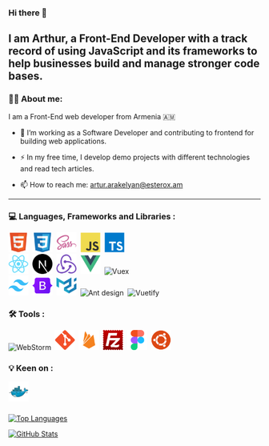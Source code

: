### Hi there 👋

I am Arthur, a Front-End Developer with a track record of using JavaScript and its frameworks to help
businesses build and manage stronger code bases.
---
### :man_technologist: About me:
I am a Front-End web developer from Armenia 🇦🇲

- :telescope: I’m working as a Software Developer and contributing to frontend for building web applications.

- :zap: In my free time, I develop demo projects with different technologies and read tech articles.

- :mailbox: How to reach me: <a href="mailto:artur.arakelyan@esterox.am">artur.arakelyan@esterox.am</a>

--- 
### :computer: Languages, Frameworks and Libraries :

<div>
  <div>
    <img src="https://github.com/devicons/devicon/blob/master/icons/html5/html5-original.svg" title="HTML5" alt="HTML" width="40" height="40"/>&nbsp;
    <img src="https://github.com/devicons/devicon/blob/master/icons/css3/css3-original.svg"  title="CSS3" alt="CSS" width="40" height="40"/>&nbsp;
    <img src="https://github.com/devicons/devicon/blob/master/icons/sass/sass-original.svg" title="Sass" alt="Sass" width="40" height="40"/>&nbsp;
    <img src="https://github.com/devicons/devicon/blob/master/icons/javascript/javascript-original.svg" title="Javascript" alt="Javascript" width="40" height="40"/>&nbsp;
    <img src="https://github.com/devicons/devicon/blob/master/icons/typescript/typescript-original.svg" title="Typescript" alt="Typescript" width="40" height="40"/>&nbsp;
  </div>
  <div>
      <img src="https://github.com/devicons/devicon/blob/master/icons/react/react-original.svg" title="React" alt="React" width="40"         height="40"/>&nbsp;
      <img src="https://github.com/devicons/devicon/blob/master/icons/nextjs/nextjs-original.svg" title="Nextjs" alt="Nextjs" width="40" height="40" />&nbsp;
      <img src="https://github.com/devicons/devicon/blob/master/icons/redux/redux-original.svg" title="Redux" alt="Redux " width="40" height="40"/>&nbsp;
      <img src="https://github.com/devicons/devicon/blob/master/icons/vuejs/vuejs-original.svg" title="Vue" alt="Vue" width="40"         height="40"/>&nbsp;
      <img src="https://user-images.githubusercontent.com/7110136/29002857-9e802f08-7ab4-11e7-9c31-604b5d0d0c19.png" title="Vuex" alt="Vuex" width="40"         height="40"/>&nbsp;
  </div>
  <div>
    <img src="https://github.com/devicons/devicon/blob/master/icons/tailwindcss/tailwindcss-plain.svg" title="Tailwind" alt="Tailwind" width="40" height="40"/>&nbsp;
    <img src="https://github.com/devicons/devicon/blob/master/icons/bootstrap/bootstrap-original.svg" title="Bootstrap" alt="Bootstrap" width="40" height="40"/>&nbsp;
    <img src="https://github.com/devicons/devicon/blob/master/icons/materialui/materialui-original.svg" title="Material UI" alt="Material UI" width="40" height="40"/>&nbsp;
    <img src="https://gw.alipayobjects.com/zos/rmsportal/rlpTLlbMzTNYuZGGCVYM.png" title="Ant design" alt="Ant design" width="40" height="40"/>&nbsp;
    <img src="https://iconape.com/wp-content/png_logo_vector/vuetify-logo.png" title="Vuetify" alt="Vuetify" width="40" height="40"/>&nbsp;
  </div>
</div>

### 🛠️ Tools :
<div>
  <img src="https://seeklogo.com/images/W/webstorm-logo-691E749F21-seeklogo.com.png" title="WebStorm" alt="WebStorm" width="40" height="40"/>&nbsp;
  <img src="https://github.com/devicons/devicon/blob/master/icons/git/git-original.svg" title="Git" alt="Git" width="40" height="40"/>&nbsp;
  <img src="https://github.com/devicons/devicon/blob/master/icons/firebase/firebase-plain.svg" title="Firebase" alt="Firebase" width="40" height="40"/>&nbsp;
  <img src="https://github.com/devicons/devicon/blob/master/icons/filezilla/filezilla-plain.svg" title="Filezilla" alt="Filezilla" width="40" height="40"/>&nbsp;
  <img src="https://github.com/devicons/devicon/blob/master/icons/figma/figma-original.svg" title="Figma" alt="Figma" width="40" height="40"/>&nbsp;
  <img src="https://github.com/devicons/devicon/blob/master/icons/ubuntu/ubuntu-plain.svg" title="Ubuntu" alt="Ubuntu" width="40" height="40"/>&nbsp;
</div>

### :bulb: Keen on :
<div>
  <img src="https://github.com/devicons/devicon/blob/master/icons/docker/docker-original.svg" title="Docker" alt="Docker" width="40" height="40"/>&nbsp;
</div>

###

[![Top Languages](https://github-readme-stats-arthuresterox.vercel.app/api/top-langs/?username=ArthurEsterox&bg_color=00000000)](https://github.com/anuraghazra/github-readme-stats)

[![GitHub Stats](https://github-readme-stats-arthuresterox.vercel.app/api?username=ArthurEsterox&show_icons=true&bg_color=00000000)](https://github.com/anuraghazra/github-readme-stats)
